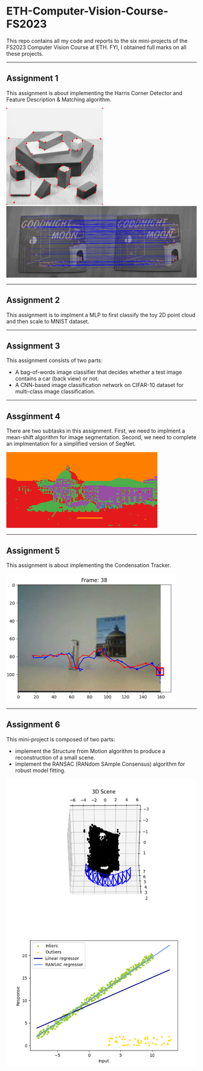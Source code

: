 # ETH-Computer-Vision-Course-FS2023

This repo contains all my code and reports to the six mini-projects of the FS2023 Computer Vision Course at ETH. FYI, I obtained full marks on all these projects.

----

## Assignment 1 

This assignment is about implementing the Harris Corner Detector and Feature Description & Matching algorithm.

![Harris Corner Detector Result](./imgs/blocks_harris.png)
![Ratio Testing Matching Result](./imgs/match_ratio.png)

---

## Assignment 2

This assignment is to implment a MLP to first classify the toy 2D point cloud and then scale to MNIST dataset.

---

## Assignment 3

This assignment consists of two parts: 
- A bag-of-words image classifier that decides whether a test image contains a car (back view) or not. 
- A CNN-based image classification network on CIFAR-10 dataset for multi-class image classification.

---

## Assginment 4

There are two subtasks in this assignment. First, we need to implment a mean-shift algorithm for image segmentation. Second, we need to complete an implmentation for a simplified version of SegNet.

![Mean Shift Segmentation Result with bandwidth 5](./imgs/result_b5.png)

---

## Assignment 5

This assignment is about implementing the Condensation Tracker.

![Condensation Tracker Result on Video 2](./imgs/video2_constant_motion_successful.png)

---

## Assignment 6

This mini-project is composed of two parts: 
- implement the Structure from Motion algorithm to produce a reconstruction of a small scene.
- implement the RANSAC (RANdom SAmple Consensus) algorithm for robust model fitting.

![SfM Result](./imgs/detailed_SFM.png)
![RANSAC Result](./imgs/ransac.png)

